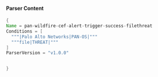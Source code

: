 #### Parser Content
```Java
{
Name = pan-wildfire-cef-alert-trigger-success-filethreat
Conditions = [
  """|Palo Alto Networks|PAN-OS|"""
  """file|THREAT|"""
]
ParserVersion = "v1.0.0"


}
```